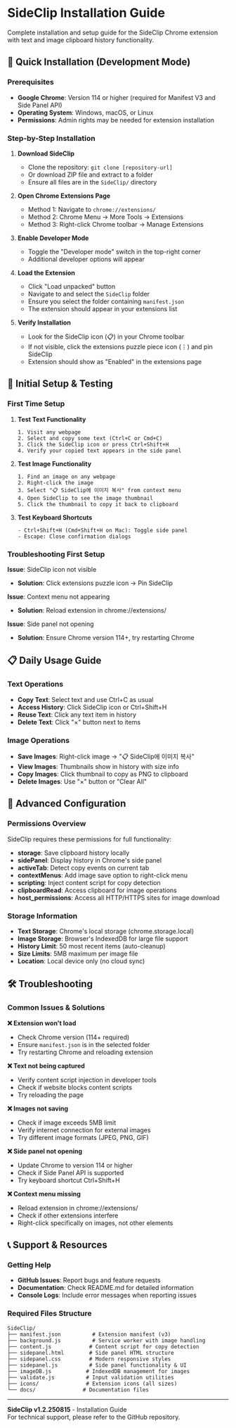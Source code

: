 # SideClip Installation Guide

Complete installation and setup guide for the SideClip Chrome extension with text and image clipboard history functionality.

## 🚀 Quick Installation (Development Mode)

### Prerequisites
- **Google Chrome**: Version 114 or higher (required for Manifest V3 and Side Panel API)
- **Operating System**: Windows, macOS, or Linux
- **Permissions**: Admin rights may be needed for extension installation

### Step-by-Step Installation

1. **Download SideClip**
   - Clone the repository: `git clone [repository-url]`
   - Or download ZIP file and extract to a folder
   - Ensure all files are in the `SideClip/` directory

2. **Open Chrome Extensions Page**
   - Method 1: Navigate to `chrome://extensions/`
   - Method 2: Chrome Menu → More Tools → Extensions
   - Method 3: Right-click Chrome toolbar → Manage Extensions

3. **Enable Developer Mode**
   - Toggle the "Developer mode" switch in the top-right corner
   - Additional developer options will appear

4. **Load the Extension**
   - Click "Load unpacked" button
   - Navigate to and select the `SideClip` folder
   - Ensure you select the folder containing `manifest.json`
   - The extension should appear in your extensions list

5. **Verify Installation**
   - Look for the SideClip icon (📋) in your Chrome toolbar
   - If not visible, click the extensions puzzle piece icon (⋮) and pin SideClip
   - Extension should show as "Enabled" in the extensions page

## 🎯 Initial Setup & Testing

### First Time Setup

1. **Test Text Functionality**
   ```
   1. Visit any webpage
   2. Select and copy some text (Ctrl+C or Cmd+C)
   3. Click the SideClip icon or press Ctrl+Shift+H
   4. Verify your copied text appears in the side panel
   ```

2. **Test Image Functionality**
   ```
   1. Find an image on any webpage
   2. Right-click the image
   3. Select "📋 SideClip에 이미지 복사" from context menu
   4. Open SideClip to see the image thumbnail
   5. Click the thumbnail to copy it back to clipboard
   ```

3. **Test Keyboard Shortcuts**
   ```
   - Ctrl+Shift+H (Cmd+Shift+H on Mac): Toggle side panel
   - Escape: Close confirmation dialogs
   ```

### Troubleshooting First Setup

**Issue**: SideClip icon not visible
- **Solution**: Click extensions puzzle icon → Pin SideClip

**Issue**: Context menu not appearing
- **Solution**: Reload extension in chrome://extensions/

**Issue**: Side panel not opening
- **Solution**: Ensure Chrome version 114+, try restarting Chrome

## 📋 Daily Usage Guide

### Text Operations
- **Copy Text**: Select text and use Ctrl+C as usual
- **Access History**: Click SideClip icon or Ctrl+Shift+H
- **Reuse Text**: Click any text item in history
- **Delete Text**: Click "×" button next to items

### Image Operations  
- **Save Images**: Right-click image → "📋 SideClip에 이미지 복사"
- **View Images**: Thumbnails show in history with size info
- **Copy Images**: Click thumbnail to copy as PNG to clipboard
- **Delete Images**: Use "×" button or "Clear All"

## 🔧 Advanced Configuration

### Permissions Overview
SideClip requires these permissions for full functionality:

- **storage**: Save clipboard history locally
- **sidePanel**: Display history in Chrome's side panel
- **activeTab**: Detect copy events on current tab
- **contextMenus**: Add image save option to right-click menu
- **scripting**: Inject content script for copy detection
- **clipboardRead**: Access clipboard for image operations
- **host_permissions**: Access all HTTP/HTTPS sites for image download

### Storage Information
- **Text Storage**: Chrome's local storage (chrome.storage.local)
- **Image Storage**: Browser's IndexedDB for large file support
- **History Limit**: 50 most recent items (auto-cleanup)
- **Size Limits**: 5MB maximum per image file
- **Location**: Local device only (no cloud sync)

## 🛠️ Troubleshooting

### Common Issues & Solutions

**❌ Extension won't load**
- Check Chrome version (114+ required)
- Ensure `manifest.json` is in the selected folder
- Try restarting Chrome and reloading extension

**❌ Text not being captured**
- Verify content script injection in developer tools
- Check if website blocks content scripts
- Try reloading the page

**❌ Images not saving**
- Check if image exceeds 5MB limit
- Verify internet connection for external images
- Try different image formats (JPEG, PNG, GIF)

**❌ Side panel not opening**
- Update Chrome to version 114 or higher
- Check if Side Panel API is supported
- Try keyboard shortcut Ctrl+Shift+H

**❌ Context menu missing**
- Reload extension in chrome://extensions/
- Check if other extensions interfere
- Right-click specifically on images, not other elements

## 📞 Support & Resources

### Getting Help
- **GitHub Issues**: Report bugs and feature requests
- **Documentation**: Check README.md for detailed information
- **Console Logs**: Include error messages when reporting issues

### Required Files Structure
```
SideClip/
├── manifest.json          # Extension manifest (v3)
├── background.js          # Service worker with image handling
├── content.js            # Content script for copy detection
├── sidepanel.html        # Side panel HTML structure
├── sidepanel.css         # Modern responsive styles
├── sidepanel.js          # Side panel functionality & UI
├── imageDB.js           # IndexedDB management for images
├── validate.js          # Input validation utilities
├── icons/               # Extension icons (all sizes)
└── docs/               # Documentation files
```

---

**SideClip v1.2.250815** - Installation Guide  
For technical support, please refer to the GitHub repository.
